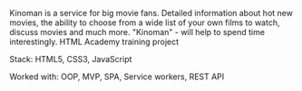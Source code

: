 Kinoman is a service for big movie fans. Detailed information about hot new movies, the ability to choose from a wide list of your own films to watch, discuss movies and much more. "Kinoman" - will help to spend time interestingly.
HTML Academy training project

Stack: HTML5, CSS3, JavaScript

Worked with: OOP, MVP, SPA, Service workers, REST API
